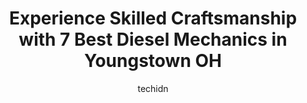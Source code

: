 ---
layout: ampstory
image: https://images.unsplash.com/photo-1559384403-c23988dd4219?ixlib=rb-4.0.3&ixid=MnwxMjA3fDB8MHxwaG90by1wYWdlfHx8fGVufDB8fHx8&auto=format&fit=crop&w=640&h=853&q=80
author: techidn
featured: false
description: Experience the excellence of automotive service by visiting the 7 best Diesel Mechanic in Youngstown OH, USA. With their expertise, attention to detail, and commitment to customer satisfacti
title: Experience Skilled Craftsmanship with 7 Best Diesel Mechanics in Youngstown OH
cover:
   title: Experience Skilled Craftsmanship with 7 Best Diesel Mechanics in Youngstown OH
   subtitle: Rickpate
   background: https://images.unsplash.com/photo-1559384403-c23988dd4219?ixlib=rb-4.0.3&ixid=MnwxMjA3fDB8MHxwaG90by1wYWdlfHx8fGVufDB8fHx8&auto=format&fit=crop&w=640&h=853&q=80

pages: 
 - layout: thirds
   top: <h1>#1 Giura Auto Repair Inc.</h1>
   bottom: "<p>The good folks at Giura Auto are so kind and very helpful in that they do their ultimate best to get you in asap when there is a need to get your car repair done fast and</p>"
   background: https://www.knot35.com/toplist/wp-content/uploads/2023/06/best-diesel-mechanic-1-in-youngstown-oh-1685837664.jpeg
   backgroundblur: true
 - layout: thirds
   top: <h1>#2 Partners Auto Repair Shop</h1>
   bottom: "<p>37 Steel St, Youngstown, OH 44509, United States</p>"
   background: https://www.knot35.com/toplist/wp-content/uploads/2023/06/best-diesel-mechanic-2-in-youngstown-oh-1685837664.jpeg
   cta:
      link: https://www.knot35.com/toplist/experience-skilled-craftsmanship-with-7-best-diesel-mechanics-in-youngstown-oh/
      text: Experience Skilled Craftsmanship with 7 Best Diesel Mechanics in Youngstown OH
 - layout: thirds
   top: <h1>#3 Automotive Repair & Diagnostics</h1>
   bottom: "<p>37 N Meridian Rd, Youngstown, OH 44509, United States</p>"
   background: https://www.knot35.com/toplist/wp-content/uploads/2023/06/best-diesel-mechanic-3-in-youngstown-oh-1685837665.jpeg
   cta:
      link: https://www.knot35.com/toplist/experience-skilled-craftsmanship-with-7-best-diesel-mechanics-in-youngstown-oh/
      text: Experience Skilled Craftsmanship with 7 Best Diesel Mechanics in Youngstown OH
 - layout: thirds
   top: <h1>#4 Xpress Auto Repair</h1>
   bottom: "<p>760 Mahoning Ave, Youngstown, OH 44502, United States</p>"
   background: https://images.unsplash.com/photo-1561679660-d00ee1e0dc8e?ixlib=rb-4.0.3&ixid=MnwxMjA3fDB8MHxwaG90by1wYWdlfHx8fGVufDB8fHx8&auto=format&fit=crop&w=640&h=853&q=80
   cta:
      link: https://www.knot35.com/toplist/experience-skilled-craftsmanship-with-7-best-diesel-mechanics-in-youngstown-oh/
      text: Experience Skilled Craftsmanship with 7 Best Diesel Mechanics in Youngstown OH
 - layout: thirds
   top: <h1>#5 3 Brothers Automotive Repairs</h1>
   bottom: "<p>655 Mahoning Ave, Youngstown, OH 44502, United States</p>"
   background: https://images.unsplash.com/photo-1540457036297-448b6b99e91c?ixlib=rb-4.0.3&ixid=MnwxMjA3fDB8MHxwaG90by1wYWdlfHx8fGVufDB8fHx8&auto=format&fit=crop&w=640&h=853&q=80
   cta:
      link: https://www.knot35.com/toplist/experience-skilled-craftsmanship-with-7-best-diesel-mechanics-in-youngstown-oh/
      text: Experience Skilled Craftsmanship with 7 Best Diesel Mechanics in Youngstown OH
 - layout: thirds
   top: <h1>#6 Big T 24/7 Semi Truck and Trailer Repair</h1>
   bottom: "<p>2415 Hubbard Rd, Youngstown, OH 44505, United States</p>"
   background: https://images.unsplash.com/photo-1604871000636-074fa5117945?ixlib=rb-4.0.3&ixid=MnwxMjA3fDB8MHxwaG90by1wYWdlfHx8fGVufDB8fHx8&auto=format&fit=crop&w=640&h=853&q=80
   cta:
      link: https://www.knot35.com/toplist/experience-skilled-craftsmanship-with-7-best-diesel-mechanics-in-youngstown-oh/
      text: Experience Skilled Craftsmanship with 7 Best Diesel Mechanics in Youngstown OH
 - layout: thirds
   top: <h1>#7 South Side Automotive Services</h1>
   bottom: "<p>3009 Glenwood Ave, Youngstown, OH 44511, United States</p>"
   background: https://images.unsplash.com/photo-1609083590460-7b8cc0ca65f8?ixlib=rb-4.0.3&ixid=MnwxMjA3fDB8MHxwaG90by1wYWdlfHx8fGVufDB8fHx8&auto=format&fit=crop&w=640&h=853&q=80
   cta:
      link: https://www.knot35.com/toplist/experience-skilled-craftsmanship-with-7-best-diesel-mechanics-in-youngstown-oh/
      text: Experience Skilled Craftsmanship with 7 Best Diesel Mechanics in Youngstown OH
 - layout: thirds
   middle: Continue reading...
   background: https://images.unsplash.com/photo-1533735380053-eb8d0759b24a?ixlib=rb-4.0.3&ixid=MnwxMjA3fDB8MHxwaG90by1wYWdlfHx8fGVufDB8fHx8&auto=format&fit=crop&w=640&h=853&q=80
   cta:
      link: https://www.knot35.com/toplist/experience-skilled-craftsmanship-with-7-best-diesel-mechanics-in-youngstown-oh/
      text: Experience Skilled Craftsmanship with 7 Best Diesel Mechanics in Youngstown OH
      
---